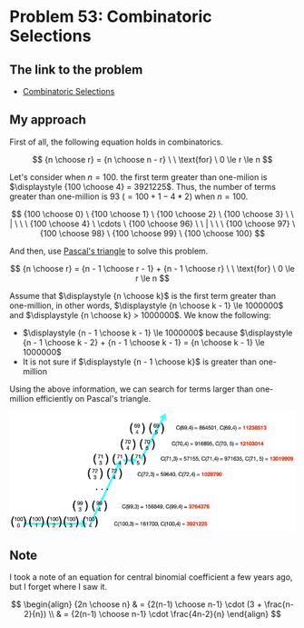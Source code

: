 # Problem 53: Combinatoric Selections

## The link to the problem

- [Combinatoric Selections](https://projecteuler.net/problem=53)

## My approach

First of all, the following equation holds in combinatorics.

$$
{n \choose r} = {n \choose n - r} \ \ \text{for} \ 0 \le r \le n
$$

Let's consider when $n=100$. the first term greater than one-milion is $\displaystyle {100 \choose 4} = 3921225$.
Thus, the number of terms greater than one-million is 93 $(= 100 + 1 - 4 * 2)$ when $n=100$.

$$
{100 \choose 0} \ {100 \choose 1} \ {100 \choose 2} \ {100 \choose 3} \ \ | \ \ \ 
{100 \choose 4} \ \cdots \ {100 \choose 96} \ \ | \ \ \ 
{100 \choose 97} \ {100 \choose 98} \ {100 \choose 99} \ {100 \choose 100}
$$

And then, use [Pascal's triangle](https://en.wikipedia.org/wiki/Pascal%27s_triangle) to solve this problem.

$$
{n \choose r} = {n - 1 \choose r - 1} + {n - 1 \choose r} \ \ \text{for} \ 0 \le r \le n
$$

Assume that $\displaystyle {n \choose k}$ is the first term greater than one-million,
in other words, $\displaystyle {n \choose k - 1} \le 1000000$ and $\displaystyle {n \choose k} > 1000000$.
We know the following:

- $\displaystyle {n - 1 \choose k - 1} \le 1000000$ because $\displaystyle {n - 1 \choose k - 2} + {n - 1 \choose k - 1} = {n \choose k - 1} \le 1000000$
- It is not sure if $\displaystyle {n - 1 \choose k}$ is greater than one-million

Using the above information, we can search for terms larger than one-million efficiently on Pascal's triangle.

![tracing on Pascal's triangle](../images/p0053-01.jpg)

## Note

I took a note of an equation for central binomial coefficient a few years ago, but I forget where I saw it.

$$
\begin{align}
{2n \choose n} & = {2(n-1) \choose n-1} \cdot (3 + \frac{n-2}{n}) \\
               & = {2(n-1) \choose n-1} \cdot \frac{4n-2}{n}
\end{align}
$$
